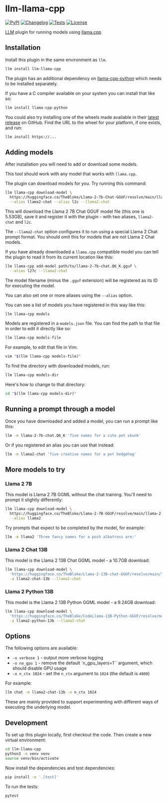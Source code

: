 # llm-llama-cpp

[![PyPI](https://img.shields.io/pypi/v/llm-llama-cpp.svg)](https://pypi.org/project/llm-llama-cpp/)
[![Changelog](https://img.shields.io/github/v/release/simonw/llm-llama-cpp?include_prereleases&label=changelog)](https://github.com/simonw/llm-llama-cpp/releases)
[![Tests](https://github.com/simonw/llm-llama-cpp/workflows/Test/badge.svg)](https://github.com/simonw/llm-llama-cpp/actions?query=workflow%3ATest)
[![License](https://img.shields.io/badge/license-Apache%202.0-blue.svg)](https://github.com/simonw/llm-llama-cpp/blob/main/LICENSE)

[LLM](https://llm.datasette.io/) plugin for running models using [llama.cpp](https://github.com/ggerganov/llama.cpp)

## Installation

Install this plugin in the same environment as `llm`.
```bash
llm install llm-llama-cpp
```
The plugin has an additional dependency on [llama-cpp-python](https://github.com/abetlen/llama-cpp-python) which needs to be installed separately.

If you have a C compiler available on your system you can install that like so:
```bash
llm install llama-cpp-python
```
You could also try installing one of the wheels made available in their [latest release](https://github.com/abetlen/llama-cpp-python/releases/latest) on GitHub. Find the URL to the wheel for your platform, if one exists, and run:
```bash
llm install https://...
```

## Adding models

After installation you will need to add or download some models.

This tool should work with any model that works with `llama.cpp`.

The plugin can download models for you. Try running this command:

```bash
llm llama-cpp download-model \
  https://huggingface.co/TheBloke/Llama-2-7b-Chat-GGUF/resolve/main/llama-2-7b-chat.Q6_K.gguf \
  --alias llama2-chat --alias l2c --llama2-chat
```
This will download the Llama 2 7B Chat GGUF model file (this one is 5.53GB), save it and register it with the plugin - with two aliases, `llama2-chat` and `l2c`.

The `--llama2-chat` option configures it to run using a special Llama 2 Chat prompt format. You should omit this for models that are not Llama 2 Chat models.

If you have already downloaded a `llama.cpp` compatible model you can tell the plugin to read it from its current location like this:

```bash
llm llama-cpp add-model path/to/llama-2-7b-chat.Q6_K.gguf \
  --alias l27c --llama2-chat
```
The model filename (minus the `.gguf` extension) will be registered as its ID for executing the model.

You can also set one or more aliases using the `--alias` option.

You can see a list of models you have registered in this way like this:
```bash
llm llama-cpp models
```
Models are registered in a `models.json` file. You can find the path to that file in order to edit it directly like so:
```bash
llm llama-cpp models-file
```
For example, to edit that file in Vim:
```bash
vim "$(llm llama-cpp models-file)"
```
To find the directory with downloaded models, run:
```bash
llm llama-cpp models-dir
```
Here's how to change to that directory:
```bash
cd "$(llm llama-cpp models-dir)"
```

## Running a prompt through a model

Once you have downloaded and added a model, you can run a prompt like this:
```bash
llm -m llama-2-7b-chat.Q6_K 'five names for a cute pet skunk'
```
Or if you registered an alias you can use that instead:
```bash
llm -m llama2-chat 'five creative names for a pet hedgehog'
```

## More models to try

### Llama 2 7B

This model is Llama 2 7B GGML without the chat training. You'll need to prompt it slightly differently:
```bash
llm llama-cpp download-model \
  https://huggingface.co/TheBloke/Llama-2-7B-GGUF/resolve/main/llama-2-7b.Q6_K.gguf \
  --alias llama2
```
Try prompts that expect to be completed by the model, for example:
```bash
llm -m llama2 'Three fancy names for a posh albatross are:'
```
### Llama 2 Chat 13B

This model is the Llama 2 13B Chat GGML model - a 10.7GB download:
```bash
llm llama-cpp download-model \
  'https://huggingface.co/TheBloke/Llama-2-13B-chat-GGUF/resolve/main/llama-2-13b-chat.Q6_K.gguf'\
  -a llama2-chat-13b --llama2-chat
```

### Llama 2 Python 13B

This model is the Llama 2 13B Python GGML model - a 9.24GB download:
```bash
llm llama-cpp download-model \
  'https://huggingface.co/TheBloke/CodeLlama-13B-Python-GGUF/resolve/main/codellama-13b-python.Q5_K_M.gguf'\
  -a llama2-python-13b --llama2-chat
```

## Options

The following options are available:

- `-o verbose 1` - output more verbose logging
- `-o no_gpu 1` - remove the default `n_gpu_layers=1`` argument, which should disable GPU usage
- `-o n_ctx 1024` - set the `n_ctx` argument to `1024` (the default is `4000`)

For example:

```bash
llm chat -m llama2-chat-13b -o n_ctx 1024
```

These are mainly provided to support experimenting with different ways of executing the underlying model.

## Development

To set up this plugin locally, first checkout the code. Then create a new virtual environment:
```bash
cd llm-llama-cpp
python3 -m venv venv
source venv/bin/activate
```
Now install the dependencies and test dependencies:
```bash
pip install -e '.[test]'
```
To run the tests:
```bash
pytest
```
